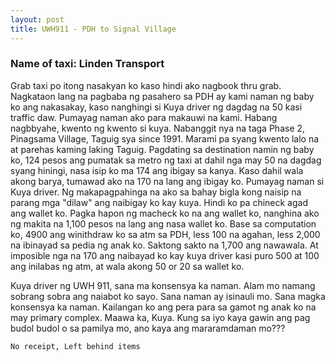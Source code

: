 ```yaml
---
layout: post
title: UWH911 - PDH to Signal Village
---
```


### Name of taxi: Linden Transport

Grab taxi po itong nasakyan ko kaso hindi ako nagbook thru grab. Nagkataon lang na pagbaba ng pasahero sa PDH ay kami naman ng baby ko ang nakasakay, kaso nanghingi si Kuya driver ng dagdag na 50 kasi traffic daw. Pumayag naman ako para makauwi na kami. Habang nagbbyahe, kwento ng kwento si kuya. Nabanggit nya na taga Phase 2, Pinagsama Village, Taguig sya since 1991. Marami pa syang kwento lalo na at parehas kaming laking Taguig. Pagdating sa destination namin ng baby ko, 124 pesos ang pumatak sa metro ng taxi at dahil nga may 50 na dagdag syang hiningi, nasa isip ko ma 174 ang ibigay sa kanya. Kaso dahil wala akong barya, tumawad ako na 170 na lang ang ibigay ko. Pumayag naman si Kuya driver. Ng makapagpahinga na ako sa bahay bigla kong naisip na parang mga "dilaw" ang naibigay ko kay kuya. Hindi ko pa chineck agad ang wallet ko. Pagka hapon ng macheck ko na ang wallet ko, nanghina ako ng makita na 1,100 pesos na lang ang nasa wallet ko. Base sa computation ko, 4900 ang winithdraw ko sa atm sa PDH, less 100 na agahan, less 2,000 na ibinayad sa pedia ng anak ko. Saktong sakto na 1,700 ang nawawala. At imposible nga na 170 ang naibayad ko kay kuya driver kasi puro 500 at 100 ang inilabas ng atm, at wala akong 50 or 20 sa wallet ko.

Kuya driver ng UWH 911, sana ma konsensya ka naman. Alam mo namang sobrang sobra ang naiabot ko sayo. Sana naman ay isinauli mo. Sana magka konsensya ka naman. Kailangan ko ang pera para sa gamot ng anak ko na may primary complex. Maawa ka, Kuya. Kung sa iyo kaya gawin ang pag budol budol o sa pamilya mo, ano kaya ang mararamdaman mo???

```No receipt, Left behind items```
